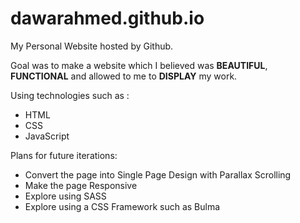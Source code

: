 # dawarahmed.github.io

My Personal Website hosted by Github. 

Goal was to make a website which I believed was **BEAUTIFUL**, **FUNCTIONAL** and allowed to me to **DISPLAY** my work.

Using technologies such as :
  - HTML
  - CSS
  - JavaScript
  
  
Plans for future iterations:
  - Convert the page into Single Page Design with Parallax Scrolling
  - Make the page Responsive
  - Explore using SASS
  - Explore using a CSS Framework such as Bulma
  
